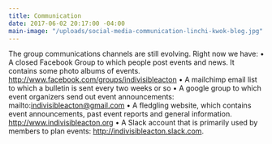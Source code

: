 ```yaml
---
title: Communication
date: 2017-06-02 20:17:00 -04:00
main-image: "/uploads/social-media-communication-linchi-kwok-blog.jpg"
---
```


The group communications channels are still evolving. Right now we have:
•	A closed Facebook Group to which people post events and news. It contains some photo albums of events. http://www.facebook.com/groups/indivisibleacton
•	A mailchimp email list to which a bulletin is sent every two weeks or so
•	A google group to which event organizers send out event announcements: mailto:indivisibleacton@gmail.com
•	A fledgling website, which contains event announcements, past event reports and general information. http://www.indivisibleacton.org
•	A Slack account that is primarily used by members to plan events: http://indivisibleacton.slack.com.

